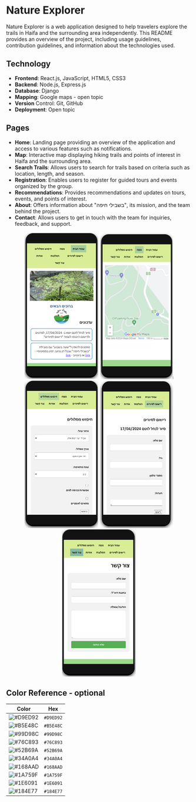
# Nature Explorer

Nature Explorer is a web application designed to help travelers explore the trails in Haifa and the surrounding area independently. This README provides an overview of the project, including usage guidelines, contribution guidelines, and information about the technologies used.

## Technology

* **Frontend**: React.js, JavaScript, HTML5, CSS3
* **Backend**: Node.js, Express.js
* **Database**: Django
* **Mapping**: Google maps - open topic
* **Version** Control: Git, GitHub
* **Deployment**: Open topic

## Pages

* **Home**: Landing page providing an overview of the application and access to various features such as notifications.
* **Map**: Interactive map displaying hiking trails and points of interest in Haifa and the surrounding area.
* **Search Trails**: Allows users to search for trails based on criteria such as location, length, and season.
* **Registration**: Enables users to register for guided tours and events organized by the group.
* **Recommendations**: Provides recommendations and updates on tours, events, and points of interest.
* **About**: Offers information about "בשבילי חיפה", its mission, and the team behind the project.
* **Contact**: Allows users to get in touch with the team for inquiries, feedback, and support.

<p align="middle">
  <img src="screenshots/homepage.png" alt="Homepage" style="width: 200px; height: 400px;">
  <img src="screenshots/map.png" alt="Map" style="width: 200px; height: 400px;">
  <img src="screenshots/search.png" alt="Search" style="width: 200px; height: 400px;">
  <img src="screenshots/registration.png" alt="Map" style="width: 200px; height: 400px;">
  <img src="screenshots/contact.png" alt="Contact" style="width: 200px; height: 400px;">
</p>

## Color Reference - optional

| Color             | Hex                                                                |
| ----------------- | ------------------------------------------------------------------ |
| ![#D9ED92](https://via.placeholder.com/15/D9ED92/000000?text=+) | `#D9ED92`
| ![#B5E48C](https://via.placeholder.com/15/B5E48C/000000?text=+) |`#B5E48C`
| ![#99D98C](https://via.placeholder.com/15/99D98C/000000?text=+) |`#99D98C`
| ![#76C893](https://via.placeholder.com/15/76C893/000000?text=+) |`#76C893`
| ![#52B69A](https://via.placeholder.com/15/52B69A/000000?text=+) |`#52B69A`
| ![#34A0A4](https://via.placeholder.com/15/34A0A4/000000?text=+) |`#34A0A4`
| ![#168AAD](https://via.placeholder.com/15/168AAD/000000?text=+) |`#168AAD`
| ![#1A759F](https://via.placeholder.com/15/1A759F/000000?text=+) |`#1A759F`
| ![#1E6091](https://via.placeholder.com/15/1E6091/000000?text=+) |`#1E6091`
| ![#184E77](https://via.placeholder.com/15/184E77/000000?text=+) |`#184E77`

